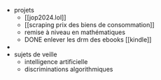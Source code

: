 - projets
	- [[jop2024.lol]]
	- [[scraping prix des biens de consommation]]
	- remise à niveau en mathématiques
	- DONE enlever les drm des ebooks [[kindle]]
-
- sujets de veille
	- intelligence artificielle
	- discriminations algorithmiques